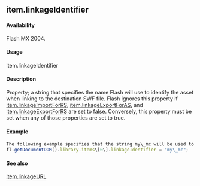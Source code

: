 ## item.linkageIdentifier

#### Availability

Flash MX 2004.

#### Usage

item.linkageIdentifier

#### Description

Property; a string that specifies the name Flash will use to identify the asset when linking to the destination SWF file. Flash ignores this property if [item.linkageImportForRS](#!wielmic/developers-animatesdk-docs/test/Item_object/item11.md), [item.linkageExportForAS](#!wielmic/developers-animatesdk-docs/test/Item_object/item7.md), and [item.linkageExportForRS](#!wielmic/developers-animatesdk-docs/test/Item_object/item8.md) are set to false. Conversely, this property must be set when any of those properties are set to true.

#### Example

```javascript
The following example specifies that the string my\_mc will be used to identify the library item when it is linked to the destination SWF file to which it is being exported:
fl.getDocumentDOM().library.items\[0\].linkageIdentifier = "my\_mc";

```
#### See also

[item.linkageURL](#!wielmic/developers-animatesdk-docs/test/Item_object/item12.md)

<span id="item.linkageImportForRS" class="anchor"></span>
